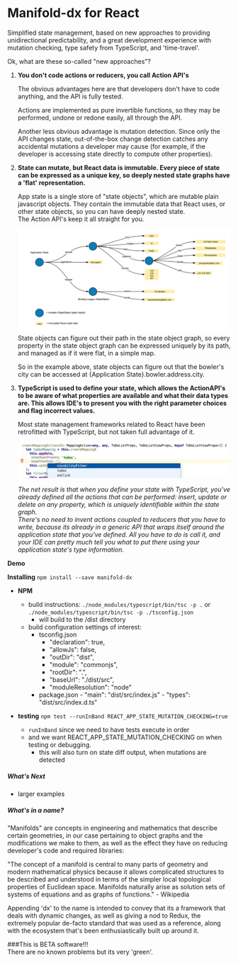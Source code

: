 # Manifold-dx for React

Simplified state management, based on new approaches to providing 
unidirectional predictability, and a great development experience 
with mutation checking, type safety from TypeScript, and 'time-travel'.

Ok, what are these so-called "new approaches"?

1. **You don't code actions or reducers, you call Action API's**

   The obvious advantages here are that developers don't have to code 
   anything, and the API is fully tested.
   
   Actions are implemented as pure invertible functions, so they may 
   be performed, undone or redone easily, all through the API.
   
   Another less obvious advantage is mutation detection.  Since only 
   the API changes state, out-of-the-box change detection catches any 
   accidental mutations a developer may cause (for example, if the 
   developer is accessing state directly to compute other properties).
   
1. **State can mutate, but React data is immutable.  Every piece of state 
   can be expressed as a unique key, so deeply nested state graphs 
   have a 'flat' representation.**
   
   App state is a single store of "state objects", which are mutable plain 
   javascript objects.  They contain the immutable data that React 
   uses, or other state objects, so you can have deeply nested state.  
   The Action API's keep it all straight for you.
   
   ![alt text](./docs/stateDiagram.png)   
   State objects can figure out their path in the state object graph, 
   so every property in the state object graph can be expressed uniquely
   by its path, and managed as if it were flat, in a simple map.
   
   So in the example above, state objects can figure out that the 
   bowler's city can be accessed at {Application State}.bowler.address.city.
   
1. **TypeScript is used to define your state, which allows the ActionAPI's
   to be aware of what properties are available and what their data types
   are.  This allows IDE's to present you with the right parameter choices 
   and flag incorrect values.**
   
   Most state management frameworks related to React have been 
   retrofitted with TypeScript, but not taken full advantage of it.
   
   ![alt text](./docs/api_autocomplete.png)
   
   *The net result is that when you define your state with TypeScript, you've
   already defined all the actions that can be performed: insert, update or
   delete on any property, which is uniquely identifiable within the state graph.  
   There's no need to invent actions coupled to reducers
   that you have to write, because its already in a generic API that wraps itself 
   around the application state that you've defined.  All you have to do is call it, 
   and your IDE can pretty much tell you what to put there using your application 
   state's type information.*
   
**Demo**

**Installing**
`npm install --save manifold-dx`   
   
- **NPM**
  - build instructions: `./node_modules/typescript/bin/tsc -p .` or `./node_modules/typescript/bin/tsc -p ./tsconfig.json`
    - will build to the /dist directory
  - build configuration settings of interest:
    - tsconfig.json
	    - "declaration": true,
	    - "allowJs": false,
	    - "outDir": "dist",
	    - "module": "commonjs",
	    - "rootDir": ".",
	    - "baseUrl": "./dist/src",
	    - "moduleResolution": "node"
    - package.json
		  - "main": "dist/src/index.js"
		  - "types": "dist/src/index.d.ts"

- **testing** `npm test --runInBand REACT_APP_STATE_MUTATION_CHECKING=true` 
  - `runInBand` since we need to have tests execute in order
  - and we want REACT_APP_STATE_MUTATION_CHECKING on when testing or debugging.
    - this will also turn on state diff output, when mutations are detected

##### What's Next
- larger examples

##### What's in a name?
"Manifolds" are concepts in engineering and mathematics that describe certain 
geometries, in our case pertaining to object graphs and the modifications we make to them, 
as well as the effect they have on reducing developer's code and required libraries:

"The concept of a manifold is central to many parts of geometry and modern 
mathematical physics because it allows complicated structures to be described 
and understood in terms of the simpler local topological properties of Euclidean 
space. Manifolds naturally arise as solution sets of systems of equations 
and as graphs of functions." - Wikipedia

Appending 'dx' to the name is intended to convey that its a framework 
that deals with dynamic changes, as well as giving a nod to Redux, 
the extremely popular de-facto standard that was used as a reference, 
along with the ecosystem that's been enthusiastically built up around it.


###This is BETA software!!!  
There are no known problems but its very 'green'.

